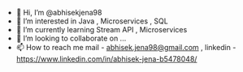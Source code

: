 - 👋 Hi, I’m @abhisekjena98
- 👀 I’m interested in Java , Microservices , SQL
- 🌱 I’m currently learning Stream API , Microservices
- 💞️ I’m looking to collaborate on ...
- 📫 How to reach me  mail - abhisek.jena98@gmail.com , linkedin - https://www.linkedin.com/in/abhisek-jena-b5478048/

<!---
abhisekjena98/abhisekjena98 is a ✨ special ✨ repository because its `README.md` (this file) appears on your GitHub profile.
You can click the Preview link to take a look at your changes.
--->
